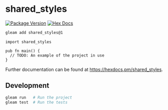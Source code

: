 # shared_styles

[![Package Version](https://img.shields.io/hexpm/v/shared_styles)](https://hex.pm/packages/shared_styles)
[![Hex Docs](https://img.shields.io/badge/hex-docs-ffaff3)](https://hexdocs.pm/shared_styles/)

```sh
gleam add shared_styles@1
```
```gleam
import shared_styles

pub fn main() {
  // TODO: An example of the project in use
}
```

Further documentation can be found at <https://hexdocs.pm/shared_styles>.

## Development

```sh
gleam run   # Run the project
gleam test  # Run the tests
```
